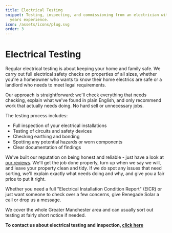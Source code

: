 ```yaml
---
title: Electrical Testing
snippet: Testing, inspecting, and commissioning from an electrician with 20+
  years experience.
icon: /assets/icons/plug.svg
order: 3
---
```

# Electrical Testing

Regular electrical testing is about keeping your home and family safe. We carry out full electrical safety checks on properties of all sizes, whether you're a homeowner who wants to know their home electrics are safe or a landlord who needs to meet legal requirements.

Our approach is straightforward: we'll check everything that needs checking, explain what we've found in plain English, and only recommend work that actually needs doing. No hard sell or unnecessary jobs.

The testing process includes:

- Full inspection of your electrical installations
- Testing of circuits and safety devices
- Checking earthing and bonding
- Spotting any potential hazards or worn components
- Clear documentation of findings

We've built our reputation on being honest and reliable - just have a look at [our reviews](https://maps.app.goo.gl/8j3vvkz4uCafyRPN7). We'll get the job done properly, turn up when we say we will, and leave your property clean and tidy. If we do spot any issues that need sorting, we'll explain exactly what needs doing and why, and give you a fair price to put it right.

Whether you need a full "Electrical Installation Condition Report" (EICR) or just want someone to check over a few concerns, give Renegade Solar a call or drop us a message.

We cover the whole Greater Manchester area and can usually sort out testing at fairly short notice if needed.

**To contact us about electrical testing and inspection, [click here](/contact/)**

